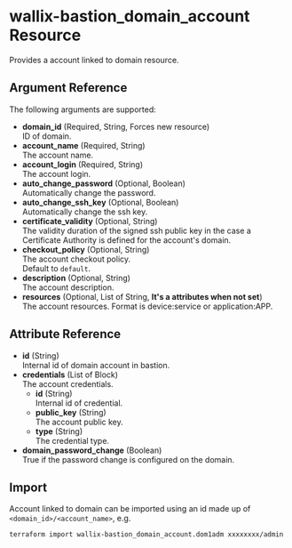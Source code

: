 # wallix-bastion_domain_account Resource

Provides a account linked to domain resource.

## Argument Reference

The following arguments are supported:

- **domain_id** (Required, String, Forces new resource)  
  ID of domain.
- **account_name** (Required, String)  
  The account name.
- **account_login** (Required, String)  
  The account login.
- **auto_change_password** (Optional, Boolean)  
  Automatically change the password.
- **auto_change_ssh_key** (Optional, Boolean)  
  Automatically change the ssh key.
- **certificate_validity** (Optional, String)  
  The validity duration of the signed ssh public key in the case a Certificate Authority is defined for the account's domain.
- **checkout_policy** (Optional, String)  
  The account checkout policy.  
  Default to `default`.
- **description** (Optional, String)  
  The account description.
- **resources** (Optional, List of String, **It's a attributes when not set**)  
  The account resources. Format is device:service or application:APP.

## Attribute Reference

- **id** (String)  
  Internal id of domain account in bastion.
- **credentials** (List of Block)  
  The account credentials.
  - **id** (String)  
    Internal id of credential.
  - **public_key** (String)  
    The account public key.
  - **type** (String)  
    The credential type.
- **domain_password_change** (Boolean)  
  True if the password change is configured on the domain.

## Import

Account linked to domain can be imported using an id made up of `<domain_id>/<account_name>`, e.g.

```shell
terraform import wallix-bastion_domain_account.dom1adm xxxxxxxx/admin
```
